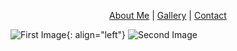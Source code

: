 <p align="center">
  <a href="#">About Me</a> |
  <a href="#">Gallery</a> |
  <a href="#">Contact</a>
</p>






![First Image](https://snmizeras.github.io/portfolio/04-nature_721703848.jpg){: align="left"}&nbsp;![Second Image](https://snmizeras.github.io/portfolio/loveourplanet-4851331__340.webp)
